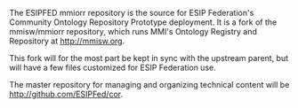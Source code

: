 The ESIPFED mmiorr repository is the source for ESIP Federation's 
Community Ontology Repository Prototype deployment. 
It is a fork of the mmisw/mmiorr repository, 
which runs MMI's Ontology Registry and Repository at http://mmisw.org.

This fork will for the most part be kept in sync with the upstream parent, 
but will have a few files customized for ESIP Federation use.

The master repository for managing and organizing technical content will be
http://github.com/ESIPFed/cor.
